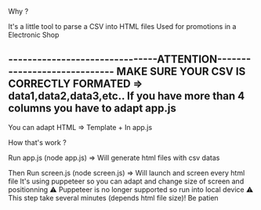 Why ?

It's a little tool to parse a CSV into HTML files
Used for promotions in a Electronic Shop 


-------------------------------ATTENTION----------------------------- 
MAKE SURE YOUR CSV IS CORRECTLY FORMATED => data1,data2,data3,etc..
If you have more than 4 columns you have to adapt app.js
---------------------------------------------------------------------

You can adapt HTML => Template + In app.js

How that's work ?

Run app.js (node app.js)
    => Will generate html files with csv datas

Then 
Run screen.js (node screen.js)
    => Will launch and screen every html file
    It's using puppeteer so you can adapt and change size of screen and positionning
    ⚠️ Puppeteer is no longer supported so run into local device ⚠️
    This step take several minutes (depends html file size)!
    Be patien